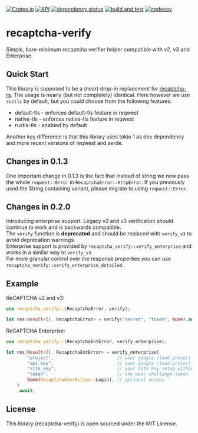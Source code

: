 [![Crates.io](https://img.shields.io/crates/v/recaptcha-verify?color=4d76ae)](https://crates.io/crates/recaptcha-verify)
[![API](https://docs.rs/recaptcha-verify/badge.svg)](https://docs.rs/recaptcha-verify)
[![dependency status](https://deps.rs/repo/github/iganev/recaptcha-verify/status.svg)](https://deps.rs/repo/github/iganev/recaptcha-verify)
[![build and test](https://github.com/iganev/recaptcha-verify/actions/workflows/rust.yml/badge.svg)](https://github.com/iganev/recaptcha-verify/actions/workflows/rust.yml)
[![codecov](https://codecov.io/github/iganev/recaptcha-verify/graph/badge.svg?token=B5P2TAV5BB)](https://codecov.io/github/iganev/recaptcha-verify)


# recaptcha-verify
Simple, bare-minimum recaptcha verifier helper compatible with v2, v3 and Enterprise.

## Quick Start

This library is supposed to be a (near) drop-in replacement for [recaptcha-rs](https://crates.io/crates/recaptcha).
The usage is nearly (but not completely) identical. 
Here however we use `rustls` by default, but you could choose from the following features:  
- default-tls - enforces default-tls feature in reqwest
- native-tls - enforces native-tls feature in reqwest
- rustls-tls - enabled by default

Another key difference is that this library uses tokio 1 as dev dependency and more recent versions of reqwest and serde. 

## Changes in 0.1.3

One important change in 0.1.3 is the fact that instead of string we now pass the whole `reqwest::Error` in `RecaptchaError::HttpError`.
If you previously used the String containing variant, please migrate to using `reqwest::Error`.  

## Changes in 0.2.0

Introducing enterprise support. Legacy v2 and v3 verification should continue to work and is backwards compatible.  
The `verify` function is **deprecated** and should be replaced with `verify_v3` to avoid deprecation warnings.  
Enterprise support is provided by `recaptcha_verify::verify_enterprise` and works in a similar way to `verify_v3`.  
For more granular control over the response properties you can use `recaptcha_verify::verify_enterprise_detailed`.  

## Example

ReCAPTCHA v2 and v3:  

```rust
use recaptcha_verify::{RecaptchaError, verify};

let res:Result<(), RecaptchaError> = verify("secret", "token", None).await;
```

ReCAPTCHA Enterprise:  

```rust
use recaptcha_verify::{RecaptchaEntError, verify_enterprise};

let res:Result<(), RecaptchaEntError> = verify_enterprise(
        "project",                        // your google cloud project identifier
        "api_key",                        // your google cloud project API key with access to the recaptcha service
        "site_key",                       // your site key setup within the same project
        "token",                          // the user challenge token
        Some(RecaptchaUserAction::Login), // optional action
    )
    .await;
```

## License

This library (recaptcha-verify) is open sourced under the MIT License. 
